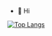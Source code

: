 <!---

- 👋 Hi, I’m @HarryHy
- 👀 I’m interested in ...
- 🌱 I’m currently learning ...
- 💞️ I’m looking to collaborate on ...
- 📫 How to reach me ...
--->
<!---
HarryHy/HarryHy is a ✨ special ✨ repository because its `README.md` (this file) appears on your GitHub profile.
You can click the Preview link to take a look at your changes.
--->

- 👋 Hi 
<!---
[![Top Langs](https://github-readme-stats-ashy.vercel.app/api/top-langs/?username=HarryHy&hide=Jupyter%20Notebook,C,Less&count_private=true&layout=compact)](https://github.com/HarryHy/github-readme-stats)
--->
[![Top Langs](https://github-readme-stats-git-master-harryhys-projects.vercel.app/api/top-langs/?username=HarryHy&hide=Jupyter%20Notebook,C,Less&count_private=true&layout=compact)](https://github.com/HarryHy/github-readme-stats)


<!---
![HarryHy's GitHub stats](https://github-readme-stats.vercel.app/api?username=HarryHy&count_private=true)
--->

<!--START_SECTION:activity--> 
